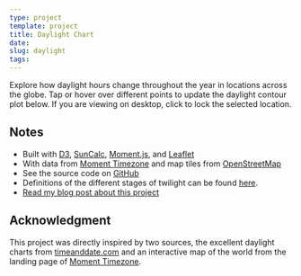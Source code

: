 ```yaml
---
type: project
template: project
title: Daylight Chart
date:
slug: daylight
tags:
---
```


<script src="https://cdnjs.cloudflare.com/ajax/libs/suncalc/1.8.0/suncalc.js"></script>
<script src="https://cdnjs.cloudflare.com/ajax/libs/moment.js/2.26.0/moment.min.js"></script>
<script src="https://cdnjs.cloudflare.com/ajax/libs/moment-timezone/0.5.31/moment-timezone-with-data.js"></script>
<script src="https://cdnjs.cloudflare.com/ajax/libs/d3/5.9.1/d3.min.js"></script>
<script src="https://unpkg.com/leaflet@1.4.0/dist/leaflet.js"></script>
<script src="https://cdn.jsdelivr.net/npm/leaflet-geometryutil@0.9.1/src/leaflet.geometryutil.min.js"></script>

<link rel="stylesheet" href="https://unpkg.com/leaflet@1.4.0/dist/leaflet.css">
<link rel="stylesheet" type="text/css" href="/css/daylight.css">

Explore how daylight hours change throughout the year in locations
across the globe. Tap or hover over different points to update the
daylight contour plot below. If you are viewing on desktop, click to
lock the selected location.

<div class="wrapper">
    <div id="map"></div>
    <div id="chart"></div>
    <div id="legend"></div>
</div>

<script src="/js/daylight.js"></script>

## Notes

- Built with [D3][d3js], [SunCalc][suncalc], [Moment.js][moment], and
  [Leaflet][leaflet]
- With data from [Moment Timezone][mtz] and map tiles from
  [OpenStreetMap][osm]
- See the source code on [GitHub][github]
- Definitions of the different stages of twilight can be found
[here][twilight-wiki].
- [Read my blog post about this project][blog]

## Acknowledgment

This project was directly inspired by two sources, the excellent
daylight charts from [timeanddate.com][td.com] and an interactive map
of the world from the landing page of [Moment Timezone][mtz].

[twilight-wiki]: https://en.wikipedia.org/wiki/Twilight
[d3js]: https://d3js.org/
[suncalc]: https://github.com/mourner/suncalc
[moment]: http://momentjs.com/
[leaflet]: https://leafletjs.com/
[osm]: https://www.openstreetmap.org/
[mtz]: https://momentjs.com/timezone/
[td.com]: https://www.timeanddate.com/sun/canada/vancouver
[github]: https://github.com/epsalt/daylight
[blog]: /2019/03/daylight
